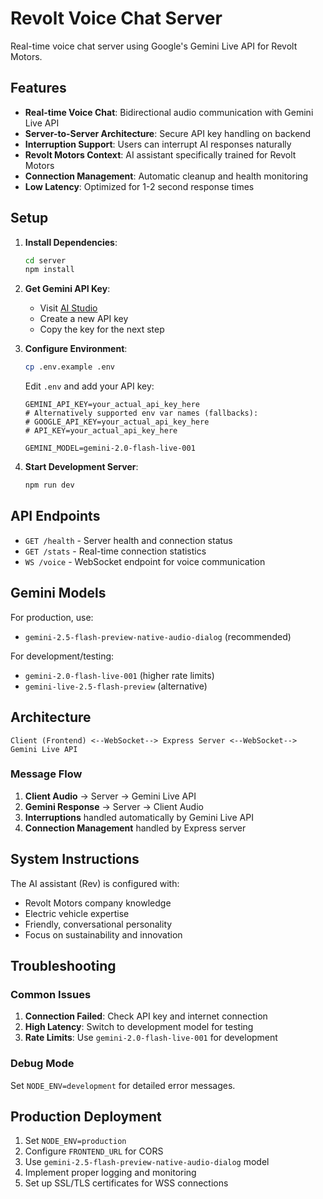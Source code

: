 # Revolt Voice Chat Server

Real-time voice chat server using Google's Gemini Live API for Revolt Motors.

## Features

- **Real-time Voice Chat**: Bidirectional audio communication with Gemini Live API
- **Server-to-Server Architecture**: Secure API key handling on backend
- **Interruption Support**: Users can interrupt AI responses naturally
- **Revolt Motors Context**: AI assistant specifically trained for Revolt Motors
- **Connection Management**: Automatic cleanup and health monitoring
- **Low Latency**: Optimized for 1-2 second response times

## Setup

1. **Install Dependencies**:
   ```bash
   cd server
   npm install
   ```

2. **Get Gemini API Key**:
   - Visit [AI Studio](https://aistudio.google.com/app/apikey)
   - Create a new API key
   - Copy the key for the next step

3. **Configure Environment**:
   ```bash
   cp .env.example .env
   ```
   
   Edit `.env` and add your API key:
   ```
   GEMINI_API_KEY=your_actual_api_key_here
   # Alternatively supported env var names (fallbacks):
   # GOOGLE_API_KEY=your_actual_api_key_here
   # API_KEY=your_actual_api_key_here
   
   GEMINI_MODEL=gemini-2.0-flash-live-001
   ```

4. **Start Development Server**:
   ```bash
   npm run dev
   ```

## API Endpoints

- `GET /health` - Server health and connection status
- `GET /stats` - Real-time connection statistics  
- `WS /voice` - WebSocket endpoint for voice communication

## Gemini Models

For production, use:
- `gemini-2.5-flash-preview-native-audio-dialog` (recommended)

For development/testing:
- `gemini-2.0-flash-live-001` (higher rate limits)
- `gemini-live-2.5-flash-preview` (alternative)

## Architecture

```
Client (Frontend) <--WebSocket--> Express Server <--WebSocket--> Gemini Live API
```

### Message Flow

1. **Client Audio** → Server → Gemini Live API
2. **Gemini Response** → Server → Client Audio
3. **Interruptions** handled automatically by Gemini Live API
4. **Connection Management** handled by Express server

## System Instructions

The AI assistant (Rev) is configured with:
- Revolt Motors company knowledge
- Electric vehicle expertise
- Friendly, conversational personality
- Focus on sustainability and innovation

## Troubleshooting

### Common Issues

1. **Connection Failed**: Check API key and internet connection
2. **High Latency**: Switch to development model for testing
3. **Rate Limits**: Use `gemini-2.0-flash-live-001` for development

### Debug Mode

Set `NODE_ENV=development` for detailed error messages.

## Production Deployment

1. Set `NODE_ENV=production`
2. Configure `FRONTEND_URL` for CORS
3. Use `gemini-2.5-flash-preview-native-audio-dialog` model
4. Implement proper logging and monitoring
5. Set up SSL/TLS certificates for WSS connections